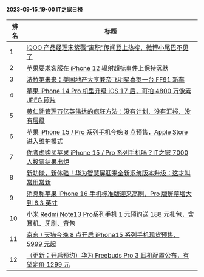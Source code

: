 #### 2023-09-15_19-00  IT之家日榜

| 排名 | 标题|
| --- | ---|
| 1 | [iQOO 产品经理宋紫薇“离职”传闻登上热搜，微博小尾巴不见了](https://www.ithome.com/0/719/237.htm) |
| 2 | [苹果要求客服在 iPhone 12 辐射超标事件上保持沉默](https://www.ithome.com/0/719/267.htm) |
| 3 | [法拉第未来：美国地产大亨兼奈飞明星喜提一台 FF91 新车](https://www.ithome.com/0/719/224.htm) |
| 4 | [苹果 iPhone 14 Pro 机型升级 iOS 17 后，可拍 4800 万像素 JPEG 照片](https://www.ithome.com/0/719/276.htm) |
| 5 | [黄仁勋管理万亿英伟达的疯狂方法：没有计划、没有汇报、没有层级](https://www.ithome.com/0/719/214.htm) |
| 6 | [苹果 iPhone 15 / Pro 系列手机今晚 8 点预售，Apple Store 进入维护模式](https://www.ithome.com/0/719/362.htm) |
| 7 | [你考虑购买苹果 iPhone 15 / Pro 系列手机吗？IT之家 7000 人投票结果出炉](https://www.ithome.com/0/719/382.htm) |
| 8 | [新功能，新体验！华为智慧屏迎来全新系统版本升级：这才叫常用常新](https://www.ithome.com/0/719/337.htm) |
| 9 | [消息称苹果 iPhone 16 手机标准版迎来高刷，Pro 版屏幕增大到 6.3 英寸](https://www.ithome.com/0/719/405.htm) |
| 10 | [小米 Redmi Note13 Pro系列手机 1 元预约送 188 元礼包，含耳机、牙刷、背包](https://www.ithome.com/0/719/255.htm) |
| 11 | [京东 / 天猫今晚 8 点开启 iPhone15 系列手机现货预售，5999 元起](https://www.ithome.com/0/719/348.htm) |
| 12 | [（更新：开启预约）华为 Freebuds Pro 3 耳机配置公布，有望定价 1299 元](https://www.ithome.com/0/719/280.htm) |
